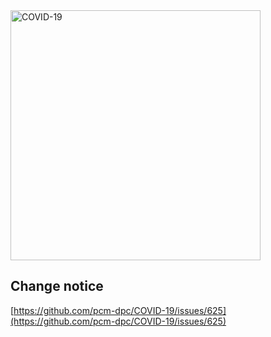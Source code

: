 <img src="http://opendatadpc.maps.arcgis.com/sharing/rest/content/items/5c8ef7516b5b4bb19f61037b4cd69015/data" alt="COVID-19" data-canonical-src="http://opendatadpc.maps.arcgis.com/sharing/rest/content/items/5c8ef7516b5b4bb19f61037b4cd69015/data" width="400" />

## Change notice
[https://github.com/pcm-dpc/COVID-19/issues/625](https://github.com/pcm-dpc/COVID-19/issues/625)<br><br>
